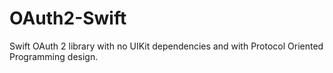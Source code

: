 # OAuth2-Swift
Swift OAuth 2 library with no UIKit dependencies and with Protocol Oriented Programming design.
